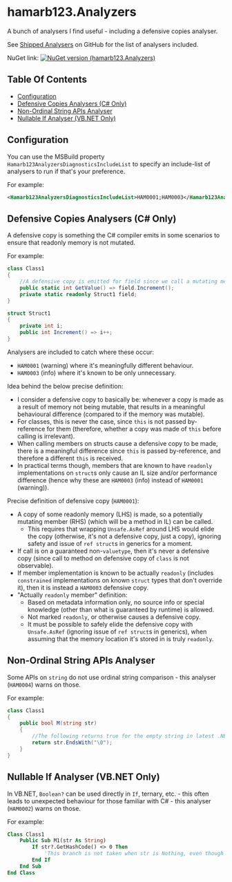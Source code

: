 # hamarb123.Analyzers
A bunch of analysers I find useful - including a defensive copies analyser.

See [Shipped Analysers](hamarb123.Analyzers/AnalyzerReleases.Shipped.md) on GitHub for the list of analysers included.

NuGet link:
[![NuGet version (hamarb123.Analyzers)](https://img.shields.io/nuget/v/hamarb123.Analyzers.svg?style=flat-square)](https://www.nuget.org/packages/hamarb123.Analyzers/)


## Table Of Contents
- [Configuration](#configuration)
- [Defensive Copies Analysers (C# Only)](#defensive-copies-analysers-c-only)
- [Non-Ordinal String APIs Analyser](#non-ordinal-string-apis-analyser)
- [Nullable If Analyser (VB.NET Only)](#nullable-if-analyser-vbnet-only)


## Configuration

You can use the MSBuild property `Hamarb123AnalyzersDiagnosticsIncludeList` to specify an include-list of analysers to run if that's your preference.

For example:
```xml
<Hamarb123AnalyzersDiagnosticsIncludeList>HAM0001;HAM0003</Hamarb123AnalyzersDiagnosticsIncludeList>
```


## Defensive Copies Analysers (C# Only)

A defensive copy is something the C# compiler emits in some scenarios to ensure that readonly memory is not mutated.

For example:
```csharp
class Class1
{
	//A defensive copy is emitted for field since we call a mutating method on readonly memory:
	public static int GetValue() => field.Increment();
	private static readonly Struct1 field;
}

struct Struct1
{
	private int i;
	public int Increment() => i++;
}
```

Analysers are included to catch where these occur:
- `HAM0001` (warning) where it's meaningfully different behaviour.
- `HAM0003` (info) where it's known to be only unnecessary.

Idea behind the below precise definition:
- I consider a defensive copy to basically be: whenever a copy is made as a result of memory not being mutable, that results in a meaningful behavioural difference (compared to if the memory was mutable).
- For classes, this is never the case, since `this` is not passed by-reference for them (therefore, whether a copy was made of `this` before calling is irrelevant).
- When calling members on structs cause a defensive copy to be made, there is a meaningful difference since `this` is passed by-reference, and therefore a different `this` is received.
- In practical terms though, members that are known to have `readonly` implementations on `struct`s only cause an IL size and/or performance difference (hence why these are `HAM0003` (info) instead of `HAM0001` (warning)).

Precise definition of defensive copy (`HAM0001`):
- A copy of some readonly memory (LHS) is made, so a potentially mutating member (RHS) (which will be a method in IL) can be called.
  - This requires that wrapping `Unsafe.AsRef` around LHS would elide the copy (otherwise, it's not a defensive copy, just a copy), ignoring safety and issue of `ref struct`s in generics for a moment.
- If call is on a guaranteed non-`valuetype`, then it's never a defensive copy (since call to method on defensive copy of `class` is not observable).
- If member implementation is known to be actually `readonly` (includes `constrained` implementations on known `struct` types that don't override it), then it is instead a `HAM0003` defensive copy.
- "Actually `readonly` member" definition:
  - Based on metadata information only, no source info or special knowledge (other than what is guaranteed by runtime) is allowed.
  - Not marked `readonly`, or otherwise causes a defensive copy.
  - It must be possible to safely elide the defensive copy with `Unsafe.AsRef` (ignoring issue of `ref struct`s in generics), when assuming that the memory location it's stored in is truly `readonly`.


## Non-Ordinal String APIs Analyser

Some APIs on `string` do not use ordinal string comparison - this analyser (`HAM0004`) warns on those.

For example:
```csharp
class Class1
{
	public bool M(string str)
	{
		//The following returns true for the empty string in latest .NET versions, even though it doesn't contain a null character - this API does not use ordinal string comparison by default.
		return str.EndsWith("\0");
	}
}
```


## Nullable If Analyser (VB.NET Only)

In VB.NET, `Boolean?` can be used directly in `If`, ternary, etc. - this often leads to unexpected behaviour for those familiar with C# - this analyser (`HAM0002`) warns on those.

For example:
```vb
Class Class1
	Public Sub M1(str As String)
		If str?.GetHashCode() <> 0 Then
			'This branch is not taken when str is Nothing, even though `str?.GetHashCode()` looks like it should give `Nothing` which is indeed not `0`
		End If
	End Sub
End Class
```

